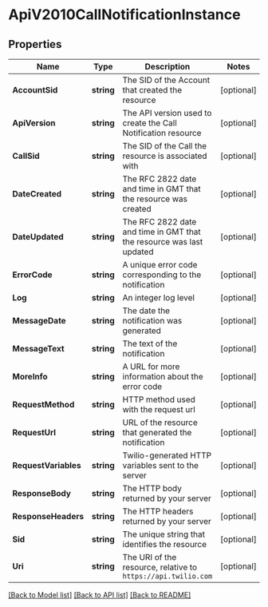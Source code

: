 # ApiV2010CallNotificationInstance

## Properties

Name | Type | Description | Notes
------------ | ------------- | ------------- | -------------
**AccountSid** | **string** | The SID of the Account that created the resource |[optional] 
**ApiVersion** | **string** | The API version used to create the Call Notification resource |[optional] 
**CallSid** | **string** | The SID of the Call the resource is associated with |[optional] 
**DateCreated** | **string** | The RFC 2822 date and time in GMT that the resource was created |[optional] 
**DateUpdated** | **string** | The RFC 2822 date and time in GMT that the resource was last updated |[optional] 
**ErrorCode** | **string** | A unique error code corresponding to the notification |[optional] 
**Log** | **string** | An integer log level |[optional] 
**MessageDate** | **string** | The date the notification was generated |[optional] 
**MessageText** | **string** | The text of the notification |[optional] 
**MoreInfo** | **string** | A URL for more information about the error code |[optional] 
**RequestMethod** | **string** | HTTP method used with the request url |[optional] 
**RequestUrl** | **string** | URL of the resource that generated the notification |[optional] 
**RequestVariables** | **string** | Twilio-generated HTTP variables sent to the server |[optional] 
**ResponseBody** | **string** | The HTTP body returned by your server |[optional] 
**ResponseHeaders** | **string** | The HTTP headers returned by your server |[optional] 
**Sid** | **string** | The unique string that identifies the resource |[optional] 
**Uri** | **string** | The URI of the resource, relative to `https://api.twilio.com` |[optional] 

[[Back to Model list]](../README.md#documentation-for-models) [[Back to API list]](../README.md#documentation-for-api-endpoints) [[Back to README]](../README.md)


